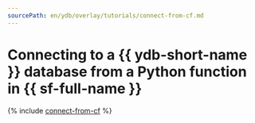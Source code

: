 ```yaml
---
sourcePath: en/ydb/overlay/tutorials/connect-from-cf.md
---
```

# Connecting to a {{ ydb-short-name }} database from a Python function in {{ sf-full-name }}

{% include [connect-from-cf](../../_includes/tutorials/connect-from-cf.md) %}

